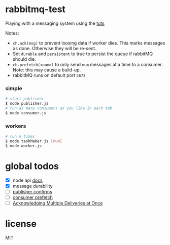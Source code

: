 # rabbitmq-test
Playing with a messaging system using the [tuts](https://www.rabbitmq.com/tutorials/tutorial-one-javascript.html)

Notes:
- `ch.ack(msg)` to prevent loosing data if worker dies. This marks messages as done. Otherwise they will be re-sent.
- Set `durable` and `persistent` to true to persist the queue if rabbitMQ should die.
- `ch.prefetch(<num>)` to only send `num` messages at a time to a consumer. Note: this may cause a build-up.
- rabbitMQ runs on default port `5672`

### simple
```bash
# start publisher
$ node publisher.js
# run as many consumers as you like in each tab
$ node consumer.js
```

### workers
```bash
# run n times
$ node taskMaker.js [num]
$ node worker.js
```

# global todos
- [x] node api [docs](http://www.squaremobius.net/amqp.node/channel_api.html)
- [x] message durability
- [ ] [publisher confirms](https://www.rabbitmq.com/confirms.html)
- [ ] [consumer prefetch](https://www.rabbitmq.com/consumer-prefetch.html)
- [ ] [Acknowledging Multiple Deliveries at Once](https://www.rabbitmq.com/confirms.html)

# license
MIT
